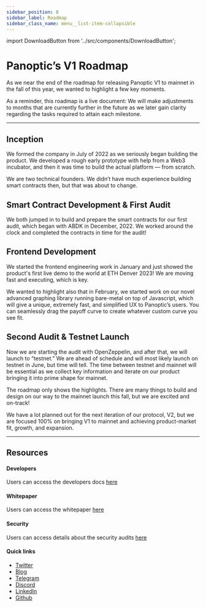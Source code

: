 ```yaml
---
sidebar_position: 8
sidebar_label: Roadmap
sidebar_class_name: menu__list-item-collapsible
---
```


import DownloadButton from '../src/components/DownloadButton';

# Panoptic’s V1 Roadmap
As we near the end of the roadmap for releasing Panoptic V1 to mainnet in the fall of this year, we wanted to highlight a few key moments.

As a reminder, this roadmap is a live document: We will make adjustments to months that are currently further in the future as we later gain clarity regarding the tasks required to attain each milestone.

<DownloadButton imageUrl="https://raw.githubusercontent.com/panoptic-labs/docs/main/static/img/Roadmap.png" fileName="Panoptic_Roadmap_2023" />

---

## Inception
We formed the company in July of 2022 as we seriously began building the product. We developed a rough early prototype with help from a Web3 incubator, and then it was time to build the actual platform — from scratch.

We are two technical founders. We didn’t have much experience building smart contracts then, but that was about to change.

## Smart Contract Development & First Audit
We both jumped in to build and prepare the smart contracts for our first audit, which began with ABDK in December, 2022. We worked around the clock and completed the contracts in time for the audit!

## Frontend Development
We started the frontend engineering work in January and just showed the product's first live demo to the world at ETH Denver 2023! We are moving fast and executing, which is key.

We wanted to highlight also that in February, we started work on our novel advanced graphing library running bare-metal on top of Javascript, which will give a unique, extremely fast, and simplified UX to Panoptic’s users. You can seamlessly drag the payoff curve to create whatever custom curve you see fit.

## Second Audit & Testnet Launch
Now we are starting the audit with OpenZeppelin, and after that, we will launch to “testnet.” We are ahead of schedule and will most likely launch on testnet in June, but time will tell. The time between testnet and mainnet will be essential as we collect key information and iterate on our product bringing it into prime shape for mainnet.

The roadmap only shows the highlights. There are many things to build and design on our way to the mainnet launch this fall, but we are excited and on-track!

We have a lot planned out for the next iteration of our protocol, V2, but we are focused 100% on bringing V1 to mainnet and achieving product-market fit, growth, and expansion.

---

## Resources

#### Developers
Users can access the developers docs [here](./developers/smart-contracts-overview)

#### Whitepaper
Users can access the whitepaper [here](./whitepaper.pdf)

#### Security 
Users can access details about the security audits [here](./security/audits)

#### Quick links

- [Twitter](https://twitter.com/panoptic_xyz)
- [Blog](https://blog.panoptic.xyz/)
- [Telegram](https://t.me/panoptic)
- [Discord](https://discord.gg/7fE8SN9pRT)
- [LinkedIn](https://www.linkedin.com/company/panoptic-xyz)
- [Github](https://github.com/panoptic-labs/research)
